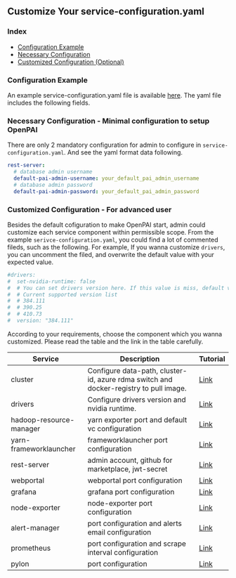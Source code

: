 <!--
  Copyright (c) Microsoft Corporation
  All rights reserved.

  MIT License

  Permission is hereby granted, free of charge, to any person obtaining a copy of this software and associated
  documentation files (the "Software"), to deal in the Software without restriction, including without limitation
  the rights to use, copy, modify, merge, publish, distribute, sublicense, and/or sell copies of the Software, and
  to permit persons to whom the Software is furnished to do so, subject to the following conditions:
  The above copyright notice and this permission notice shall be included in all copies or substantial portions of the Software.

  THE SOFTWARE IS PROVIDED *AS IS*, WITHOUT WARRANTY OF ANY KIND, EXPRESS OR IMPLIED, INCLUDING
  BUT NOT LIMITED TO THE WARRANTIES OF MERCHANTABILITY, FITNESS FOR A PARTICULAR PURPOSE AND
  NONINFRINGEMENT. IN NO EVENT SHALL THE AUTHORS OR COPYRIGHT HOLDERS BE LIABLE FOR ANY CLAIM,
  DAMAGES OR OTHER LIABILITY, WHETHER IN AN ACTION OF CONTRACT, TORT OR OTHERWISE, ARISING FROM,
  OUT OF OR IN CONNECTION WITH THE SOFTWARE OR THE USE OR OTHER DEALINGS IN THE SOFTWARE.
-->

## Customize Your service-configuration.yaml

### Index

- [Configuration Example](#example)
- [Necessary Configuration](#necessary)
- [Customized Configuration (Optional)](#optional)

### Configuration Example <a name="example"></a>

An example service-configuration.yaml file is available [here](../../../examples/cluster-configuration/services-configuration.yaml). The yaml file includes the following fields.

### Necessary Configuration - Minimal configuration to setup OpenPAI <a name="necessary"></a>

There are only 2 mandatory configuration for admin to configure in ```service-configuration.yaml```. And see the yaml format data following.

```YAML
rest-server:
  # database admin username
  default-pai-admin-username: your_default_pai_admin_username
  # database admin password
  default-pai-admin-password: your_default_pai_admin_password
```

### Customized Configuration - For advanced user <a name="optional"></a>

Besides the default cofiguration to make OpenPAI start, admin could customize each service component within permissible scope. From the example ```serivce-configuration.yaml```, you could find a lot of commented fileds, such as the following. For example, If you wanna customize ```drivers```, you can uncomment the filed, and overwrite the default value with your expected value.

```YAML
#drivers:
#  set-nvidia-runtime: false
#  # You can set drivers version here. If this value is miss, default value will be 384.111
#  # Current supported version list
#  # 384.111
#  # 390.25
#  # 410.73
#  version: "384.111"
```

According to your requirements, choose the component which you wanna customized. Please read the table and the link in the table carefully.

| Service                                                      | Description                                                                           | Tutorial                                                                       |
| ------------------------------------------------------------ | ------------------------------------------------------------------------------------- | ------------------------------------------------------------------------------ |
| cluster <a name="ref_cluster_config"></a>                    | Configure data-path, cluster-id, azure rdma switch and docker-registry to pull image. | [Link](../../../src/cluster/config/cluster.md)                                 |
| drivers <a name="ref_drivers"></a>                           | Configure drivers version and nvidia runtime.                                         | [Link](../../../src/drivers/config/drivers.md)                                 |
| hadoop-resource-manager <a name="configure_vc_capacity"></a> | yarn exporter port and default vc configuration                                       | [Link](../../../src/hadoop-resource-manager/config/hadoop-resource-manager.md) |
| yarn-frameworklauncher                                       | frameworklauncher port configuration                                                  | [Link](../../../src/yarn-frameworklauncher/config/yarn-frameworkerlauncher.md) |
| rest-server <a name="ref_rest_server"></a>                   | admin account, github for marketplace, jwt-secret                                     | [Link](../../../src/rest-server/config/rest-server.md)                         |
| webportal                                                    | webportal port configuration                                                          | [Link](../../../src/webportal/config/webportal.md)                             |
| grafana                                                      | grafana port configuration                                                            | [Link](../../../src/grafana/config/grafana.md)                                 |
| node-exporter                                                | node-exporter port configuration                                                      | [Link](../../../src/node-exporter/config/node-exporter.md)                     |
| alert-manager                                                | port configuration and alerts email configuration                                     | [Link](../../../src/alert-manager/config/alert-manager.md)                     |
| prometheus                                                   | port configuration and scrape interval configuration                                  | [Link](../../../src/prometheus/config/prometheus.md)                           |
| pylon                                                        | port configuration                                                                    | [Link](../../../src/pylon/config/pylon.md)                                     |